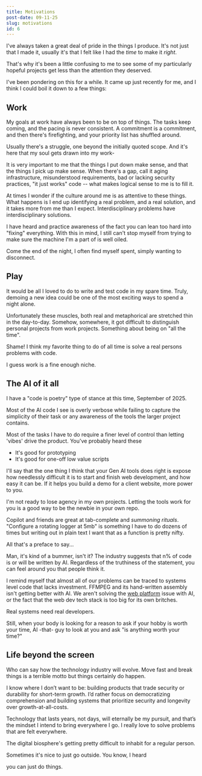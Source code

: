 ```yaml
---
title: Motivations
post-date: 09-11-25
slug: motivations
id: 6
---
```


I've always taken a great deal of pride in the things I produce. 
It's not just that I made it, usually it's that I felt like I had the _time_ to
make it _right_.

That's why it's been a little confusing to me to see some of my particularly
hopeful projects get less than the attention they deserved.

I've been pondering on this for a while. It came up just recently for me, 
and I think I could boil it down to a few things:

## Work
My goals at work have always been to be on top of things. The tasks keep
coming, and the pacing is never consistent. A commitment is a commitment, and
then there's firefighting, and your priority list has shuffled around.

Usually there's a struggle, one beyond the initially quoted scope. And it's here
that my soul gets drawn into my work-

It is very important to me that the things I put down make sense, and that the
things I pick up make sense. When there's a gap, call it aging infrastructure,
misunderstood requirements, bad or lacking security practices, "it just works"
code -- what makes logical sense to me is to fill it.

At times I wonder if the culture around me is as attentive to these things.
What happens is I end up identifying a real problem, and a real solution, and
it takes more from me than I expect. Interdisciplinary problems have 
interdisciplinary solutions.

I have heard and practice awareness of the fact you can lean too hard into
"fixing" everything. With this in mind, I still can't stop myself from
trying to make sure the machine I'm a part of is well oiled.

Come the end of the night, I often find myself spent, simply wanting to 
disconnect.


## Play
It would be all I loved to do to write and test code in my spare time. Truly,
demoing a new idea could be one of the most exciting ways to spend a night 
alone.

Unfortunately these muscles, both real and metaphorical are stretched thin
in the day-to-day. Somehow, somewhere, it got difficult to distinguish personal
projects from work projects. Something about being on "all the time".

Shame! I think my favorite thing to do of all time is solve a real persons 
problems with code. 

I guess work is a fine enough niche.

## The AI of it all
I have a "code is poetry" type of stance at this time, September of 2025.

Most of the AI code I see is overly verbose while failing to capture
the simplicity of their task or any awareness of the tools the larger project
contains.

Most of the tasks I have to do require a finer level of control than letting
'vibes' drive the product. You've probably heard these
* It's good for prototyping
* It's good for one-off low value scripts

I'll say that the one thing I think that your Gen AI tools does right is expose
how needlessly difficult it is to start and finish web development, and how
easy it can be. If it helps you build a demo for a client website, more power 
to you.

I'm not ready to lose agency in my own projects. Letting the tools work for 
you is a good way to be the newbie in your own repo.

Copilot and friends are great at tab-complete and _summoning rituals_.
"Configure a rotating logger at 5mb" is something I have to do dozens of times
but writing out in plain text I want that as a function is pretty nifty.

All that's a preface to say...

Man, it's kind of a bummer, isn't it? The industry suggests that n% of code is
or will be written by AI. Regardless of the truthiness of the statement, you
can feel around you that people think it.

I remind myself that almost all of our problems can be traced to systems level
code that lacks investment. FFMPEG and its hand-written assembly isn't getting
better with AI.
We aren't solving the [web platform](https://servo.org/) issue with AI, or the
fact that the web dev tech stack is too big for its own britches.

Real systems need real developers.

Still, when your body is looking for a reason to ask if your hobby is worth 
your time, AI -that- guy to look at you and ask "is anything worth your time?"

## Life beyond the screen
Who can say how the technology industry will evolve. Move fast and break things
is a terrible motto but things certainly do happen. 

I know where I don’t want to be: building products that trade security or 
durability for short-term growth. I’d rather focus on democratizing 
comprehension and building systems that prioritize security and longevity over 
growth-at-all-costs.

Technology that lasts years, not days, will eternally be my pursuit, and
that’s the mindset I intend to bring everywhere I go. I really love to solve
problems that are felt everywhere.

The digital biosphere's getting pretty difficult to inhabit for a regular
person.

Sometimes it's nice to just go outside. You know, I heard

you can just do things.